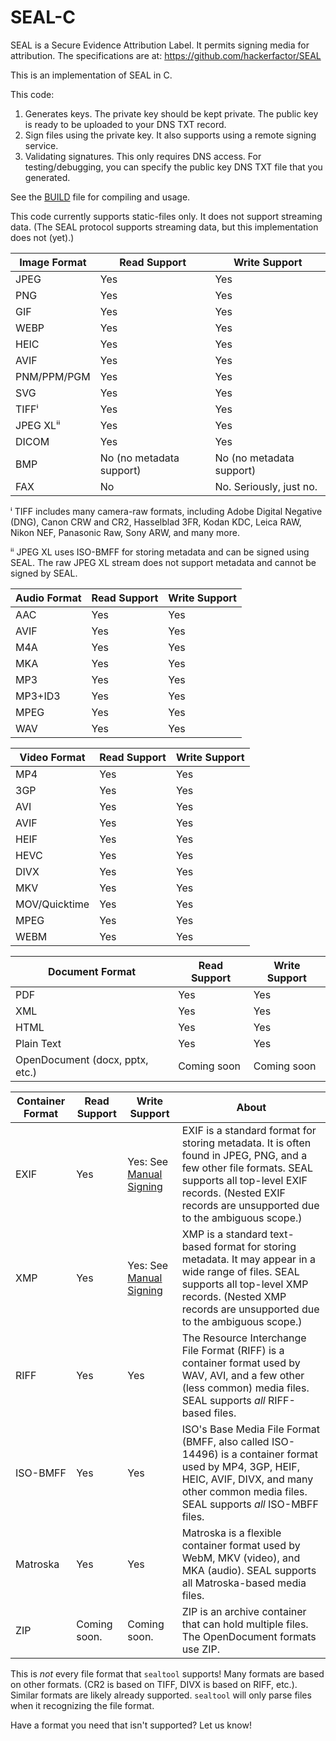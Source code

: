 # SEAL-C
SEAL is a Secure Evidence Attribution Label. It permits signing media for attribution. The specifications are at: https://github.com/hackerfactor/SEAL

This is an implementation of SEAL in C.

This code:
1. Generates keys. The private key should be kept private. The public key is ready to be uploaded to your DNS TXT record.
2. Sign files using the private key. It also supports using a remote signing service.
3. Validating signatures. This only requires DNS access. For testing/debugging, you can specify the public key DNS TXT file that you generated.

See the [BUILD](BUILD.md) file for compiling and usage.

This code currently supports static-files only. It does not support streaming data. (The SEAL protocol supports streaming data, but this implementation does not (yet).)

|Image Format|Read Support|Write Support|
|------|-------------|------------|
|JPEG  |Yes|Yes|
|PNG   |Yes|Yes|
|GIF   |Yes|Yes|
|WEBP  |Yes|Yes|
|HEIC  |Yes|Yes|
|AVIF  |Yes|Yes|
|PNM/PPM/PGM|Yes|Yes|
|SVG   |Yes|Yes|
|TIFFⁱ  |Yes|Yes|
|JPEG XLⁱⁱ|Yes|Yes|
|DICOM |Yes|Yes|
|BMP   |No (no metadata support)|No (no metadata support)|
|FAX   |No|No. Seriously, just no.|

ⁱ TIFF includes many camera-raw formats, including Adobe Digital Negative (DNG), Canon CRW and CR2, Hasselblad 3FR, Kodan KDC, Leica RAW, Nikon NEF, Panasonic Raw, Sony ARW, and many more.

ⁱⁱ JPEG XL uses ISO-BMFF for storing metadata and can be signed using SEAL. The raw JPEG XL stream does not support metadata and cannot be signed by SEAL.

|Audio Format|Read Support|Write Support|
|------|-------------|------------|
|AAC   |Yes|Yes|
|AVIF  |Yes|Yes|
|M4A   |Yes|Yes|
|MKA   |Yes|Yes|
|MP3   |Yes|Yes|
|MP3+ID3|Yes|Yes|
|MPEG  |Yes|Yes|
|WAV   |Yes|Yes|

|Video Format|Read Support|Write Support|
|------|-------------|------------|
|MP4   |Yes|Yes|
|3GP   |Yes|Yes|
|AVI   |Yes|Yes|
|AVIF  |Yes|Yes|
|HEIF  |Yes|Yes|
|HEVC  |Yes|Yes|
|DIVX  |Yes|Yes|
|MKV   |Yes|Yes|
|MOV/Quicktime |Yes|Yes|
|MPEG  |Yes|Yes|
|WEBM  |Yes|Yes|

|Document Format|Read Support|Write Support|
|------|-------------|------------|
|PDF |Yes|Yes|
|XML|Yes|Yes|
|HTML|Yes|Yes|
|Plain Text|Yes|Yes|
|OpenDocument (docx, pptx, etc.)|Coming soon|Coming soon|

|Container Format|Read Support|Write Support|About|
|------|-------------|------------|-----|
|EXIF  |Yes|Yes: See [Manual Signing](BUILD.md#manualsigning)|EXIF is a standard format for storing metadata. It is often found in JPEG, PNG, and a few other file formats. SEAL supports all top-level EXIF records. (Nested EXIF records are unsupported due to the ambiguous scope.)
|XMP |Yes|Yes: See [Manual Signing](BUILD.md#manualsigning)|XMP is a standard text-based format for storing metadata. It may appear in a wide range of files. SEAL supports all top-level XMP records. (Nested XMP records are unsupported due to the ambiguous scope.)
|RIFF |Yes|Yes|The Resource Interchange File Format (RIFF) is a container format used by WAV, AVI, and a few other (less common) media files. SEAL supports *all* RIFF-based files.|
|ISO-BMFF |Yes|Yes|ISO's Base Media File Format (BMFF, also called ISO-14496) is a container format used by MP4, 3GP, HEIF, HEIC, AVIF, DIVX, and many other common media files. SEAL supports *all* ISO-MBFF files.|
|Matroska |Yes|Yes|Matroska is a flexible container format used by WebM, MKV (video), and MKA (audio). SEAL supports all Matroska-based media files.|
|ZIP |Coming soon. |Coming soon.|ZIP is an archive container that can hold multiple files. The OpenDocument formats use ZIP.|

This is *not* every file format that `sealtool` supports! Many formats are based on other formats. (CR2 is based on TIFF, DIVX is based on RIFF, etc.). Similar formats are likely already supported. `sealtool` will only parse files when it recognizing the file format.

Have a format you need that isn't supported? Let us know!

